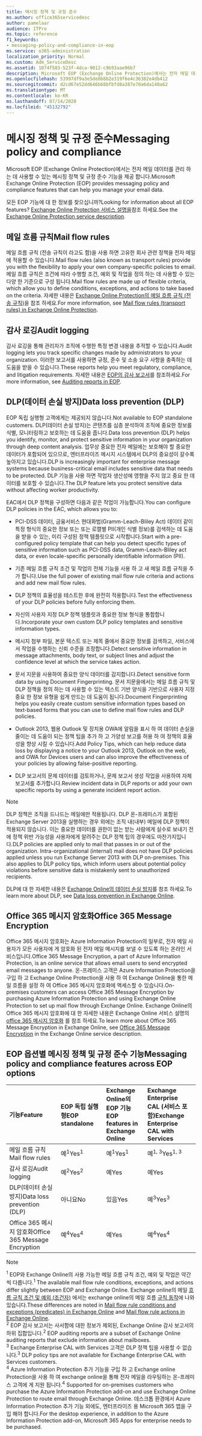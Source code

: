 ```yaml
---
title: 메시징 정책 및 규정 준수
ms.author: office365servicedesc
author: pamelaar
audience: ITPro
ms.topic: reference
f1_keywords:
- messaging-policy-and-compliance-in-eop
ms.service: o365-administration
localization_priority: Normal
ms.custom: Adm_ServiceDesc
ms.assetid: 1074f583-523f-4dca-9012-c9b93aae96b7
description: Microsoft EOP (Exchange Online Protection)에서는 전자 메일 데이터를 관리 하는 데 사용할 수 있는 메시징 정책 및 규정 준수 기능을 제공 합니다.
ms.openlocfilehash: 53997df9a3e5de8b8b2e319f6e4c36382e4db412
ms.sourcegitcommit: d2cd67e52dd646b68bfbfd8a387e70a6da140a62
ms.translationtype: MT
ms.contentlocale: ko-KR
ms.lasthandoff: 07/14/2020
ms.locfileid: "45132792"
---
```

# <a name="messaging-policy-and-compliance"></a><span data-ttu-id="c49a7-103">메시징 정책 및 규정 준수</span><span class="sxs-lookup"><span data-stu-id="c49a7-103">Messaging policy and compliance</span></span>

<span data-ttu-id="c49a7-104">Microsoft EOP (Exchange Online Protection)에서는 전자 메일 데이터를 관리 하는 데 사용할 수 있는 메시징 정책 및 규정 준수 기능을 제공 합니다.</span><span class="sxs-lookup"><span data-stu-id="c49a7-104">Microsoft Exchange Online Protection (EOP) provides messaging policy and compliance features that can help you manage your email data.</span></span>

<span data-ttu-id="c49a7-105">모든 EOP 기능에 대 한 정보를 찾으십니까?</span><span class="sxs-lookup"><span data-stu-id="c49a7-105">Looking for information about all EOP features?</span></span> <span data-ttu-id="c49a7-106">[Exchange Online Protection 서비스 설명을](exchange-online-protection-service-description.md)참조 하세요.</span><span class="sxs-lookup"><span data-stu-id="c49a7-106">See the [Exchange Online Protection service description](exchange-online-protection-service-description.md).</span></span>

## <a name="mail-flow-rules"></a><span data-ttu-id="c49a7-107">메일 흐름 규칙</span><span class="sxs-lookup"><span data-stu-id="c49a7-107">Mail flow rules</span></span>

<span data-ttu-id="c49a7-108">메일 흐름 규칙 (전송 규칙이 라고도 함)을 사용 하면 고유한 회사 관련 정책을 전자 메일에 적용할 수 있습니다.</span><span class="sxs-lookup"><span data-stu-id="c49a7-108">Mail flow rules (also known as transport rules) provide you with the flexibility to apply your own company-specific policies to email.</span></span> <span data-ttu-id="c49a7-109">메일 흐름 규칙은 조건에 따라 수행할 조건, 예외 및 작업을 정의 하는 데 사용할 수 있는 다양 한 기준으로 구성 됩니다.</span><span class="sxs-lookup"><span data-stu-id="c49a7-109">Mail flow rules are made up of flexible criteria, which allow you to define conditions, exceptions, and actions to take based on the criteria.</span></span> <span data-ttu-id="c49a7-110">자세한 내용은 [Exchange Online Protection의 메일 흐름 규칙 (전송 규칙)](https://docs.microsoft.com/microsoft-365/security/office-365-security/mail-flow-rules-transport-rules-0)을 참조 하세요.</span><span class="sxs-lookup"><span data-stu-id="c49a7-110">For more information, see [Mail flow rules (transport rules) in Exchange Online Protection](https://docs.microsoft.com/microsoft-365/security/office-365-security/mail-flow-rules-transport-rules-0).</span></span>

## <a name="audit-logging"></a><span data-ttu-id="c49a7-111">감사 로깅</span><span class="sxs-lookup"><span data-stu-id="c49a7-111">Audit logging</span></span>

<span data-ttu-id="c49a7-112">감사 로깅을 통해 관리자가 조직에 수행한 특정 변경 내용을 추적할 수 있습니다.</span><span class="sxs-lookup"><span data-stu-id="c49a7-112">Audit logging lets you track specific changes made by administrators to your organization.</span></span> <span data-ttu-id="c49a7-113">이러한 보고서를 사용하면 규정, 준수 및 소송 요구 사항을 충족하는 데 도움을 받을 수 있습니다.</span><span class="sxs-lookup"><span data-stu-id="c49a7-113">These reports help you meet regulatory, compliance, and litigation requirements.</span></span> <span data-ttu-id="c49a7-114">자세한 내용은 [EOP의 감사 보고서](https://docs.microsoft.com/microsoft-365/security/office-365-security/auditing-reports-in-eop)를 참조하세요.</span><span class="sxs-lookup"><span data-stu-id="c49a7-114">For more information, see [Auditing reports in EOP](https://docs.microsoft.com/microsoft-365/security/office-365-security/auditing-reports-in-eop).</span></span>

## <a name="data-loss-prevention-dlp"></a><span data-ttu-id="c49a7-115">DLP(데이터 손실 방지)</span><span class="sxs-lookup"><span data-stu-id="c49a7-115">Data loss prevention (DLP)</span></span>

<span data-ttu-id="c49a7-116">EOP 독립 실행형 고객에게는 제공되지 않습니다.</span><span class="sxs-lookup"><span data-stu-id="c49a7-116">Not available to EOP standalone customers.</span></span> <span data-ttu-id="c49a7-117">DLP(데이터 손실 방지)는 콘텐츠를 심층 분석하여 조직에 중요한 정보를 식별, 모니터링하고 보호하는 데 도움을 줍니다.</span><span class="sxs-lookup"><span data-stu-id="c49a7-117">Data loss prevention (DLP) helps you identify, monitor, and protect sensitive information in your organization through deep content analysis.</span></span> <span data-ttu-id="c49a7-118">업무상 중요한 전자 메일에는 보호해야 할 중요한 데이터가 포함되어 있으므로, 엔터프라이즈 메시지 시스템에서 DLP의 중요성이 갈수록 높아지고 있습니다.</span><span class="sxs-lookup"><span data-stu-id="c49a7-118">DLP is increasingly important for enterprise message systems because business-critical email includes sensitive data that needs to be protected.</span></span> <span data-ttu-id="c49a7-119">DLP 기능을 사용 하면 작업자 생산성에 영향을 주지 않고 중요 한 데이터를 보호할 수 있습니다.</span><span class="sxs-lookup"><span data-stu-id="c49a7-119">The DLP feature lets you protect sensitive data without affecting worker productivity.</span></span>

<span data-ttu-id="c49a7-120">EAC에서 DLP 정책을 구성하면 다음과 같은 작업이 가능합니다.</span><span class="sxs-lookup"><span data-stu-id="c49a7-120">You can configure DLP policies in the EAC, which allows you to:</span></span>

- <span data-ttu-id="c49a7-121">PCI-DSS 데이터, 금융서비스 현대화법(Gramm-Leach-Bliley Act) 데이터 같이 특정 형식의 중요한 정보 또는 또는 로캘별 PII(개인 식별 정보)를 검색하는 데 도움을 받을 수 있는, 미리 구성된 정책 템플릿으로 시작합니다.</span><span class="sxs-lookup"><span data-stu-id="c49a7-121">Start with a pre-configured policy template that can help you detect specific types of sensitive information such as PCI-DSS data, Gramm-Leach-Bliley act data, or even locale-specific personally identifiable information (PII).</span></span>

- <span data-ttu-id="c49a7-122">기존 메일 흐름 규칙 조건 및 작업의 전체 기능을 사용 하 고 새 메일 흐름 규칙을 추가 합니다.</span><span class="sxs-lookup"><span data-stu-id="c49a7-122">Use the full power of existing mail flow rule criteria and actions and add new mail flow rules.</span></span>

- <span data-ttu-id="c49a7-123">DLP 정책의 효율성을 테스트한 후에 완전히 적용합니다.</span><span class="sxs-lookup"><span data-stu-id="c49a7-123">Test the effectiveness of your DLP policies before fully enforcing them.</span></span>

- <span data-ttu-id="c49a7-124">자신의 사용자 지정 DLP 정책 템플릿과 중요한 정보 형식을 통합합니다.</span><span class="sxs-lookup"><span data-stu-id="c49a7-124">Incorporate your own custom DLP policy templates and sensitive information types.</span></span>

- <span data-ttu-id="c49a7-125">메시지 첨부 파일, 본문 텍스트 또는 제목 줄에서 중요한 정보를 검색하고, 서비스에서 작업을 수행하는 신뢰 수준을 조정합니다.</span><span class="sxs-lookup"><span data-stu-id="c49a7-125">Detect sensitive information in message attachments, body text, or subject lines and adjust the confidence level at which the service takes action.</span></span>

- <span data-ttu-id="c49a7-126">문서 지문을 사용하여 중요한 양식 데이터를 감지합니다.</span><span class="sxs-lookup"><span data-stu-id="c49a7-126">Detect sensitive form data by using Document Fingerprinting.</span></span> <span data-ttu-id="c49a7-127">문서 지문을에서는 메일 흐름 규칙 및 DLP 정책을 정의 하는 데 사용할 수 있는 텍스트 기반 양식을 기반으로 사용자 지정 중요 한 정보 유형을 쉽게 만드는 데 도움이 됩니다.</span><span class="sxs-lookup"><span data-stu-id="c49a7-127">Document Fingerprinting helps you easily create custom sensitive information types based on text-based forms that you can use to define mail flow rules and DLP policies.</span></span>

- <span data-ttu-id="c49a7-128">Outlook 2013, 웹용 Outlook 및 장치용 OWA에 알림을 표시 하 여 데이터 손실을 줄이는 데 도움이 되는 정책 팁을 추가 하 고 가양성 보고를 허용 하 여 정책의 효율성을 향상 시킬 수 있습니다.</span><span class="sxs-lookup"><span data-stu-id="c49a7-128">Add Policy Tips, which can help reduce data loss by displaying a notice to your Outlook 2013, Outlook on the web, and OWA for Devices users and can also improve the effectiveness of your policies by allowing false-positive reporting.</span></span>

- <span data-ttu-id="c49a7-129">DLP 보고서의 문제 데이터를 검토하거나, 문제 보고서 생성 작업을 사용하여 자체 보고서를 추가합니다.</span><span class="sxs-lookup"><span data-stu-id="c49a7-129">Review incident data in DLP reports or add your own specific reports by using a generate incident report action.</span></span>

> [!NOTE]
> <span data-ttu-id="c49a7-p106">DLP 정책은 조직을 드나드는 메일에만 적용됩니다. DLP 온-프레미스가 포함된 Exchange Server 2013을 실행하는 경우 외에는 조직 내(내부) 메일에 DLP 정책이 적용되지 않습니다. 이는 중요한 데이터를 권한이 없는 받는 사람에게 실수로 보내기 전에 정책 위반 가능성을 사용자에게 알려주는 DLP 정책 팁의 경우에도 마찬가지입니다.</span><span class="sxs-lookup"><span data-stu-id="c49a7-p106">DLP policies are applied only to mail that passes in or out of the organization. Intra-organizational (internal) mail does not have DLP policies applied unless you run Exchange Server 2013 with DLP on-premises. This also applies to DLP policy tips, which inform users about potential policy violations before sensitive data is mistakenly sent to unauthorized recipients.</span></span>

<span data-ttu-id="c49a7-133">DLP에 대 한 자세한 내용은 [Exchange Online의 데이터 손실 방지](https://docs.microsoft.com/exchange/security-and-compliance/data-loss-prevention/data-loss-prevention)를 참조 하세요.</span><span class="sxs-lookup"><span data-stu-id="c49a7-133">To learn more about DLP, see [Data loss prevention in Exchange Online](https://docs.microsoft.com/exchange/security-and-compliance/data-loss-prevention/data-loss-prevention).</span></span>

## <a name="office-365-message-encryption"></a><span data-ttu-id="c49a7-134">Office 365 메시지 암호화</span><span class="sxs-lookup"><span data-stu-id="c49a7-134">Office 365 Message Encryption</span></span>

<span data-ttu-id="c49a7-135">Office 365 메시지 암호화는 Azure Information Protection의 일부로, 전자 메일 사용자가 모든 사용자에 게 암호화 된 전자 메일 메시지를 보낼 수 있도록 하는 온라인 서비스입니다.</span><span class="sxs-lookup"><span data-stu-id="c49a7-135">Office 365 Message Encryption, a part of Azure Information Protection, is an online service that allows email users to send encrypted email messages to anyone.</span></span> <span data-ttu-id="c49a7-136">온-프레미스 고객은 Azure Information Protection을 구입 하 고 Exchange Online Protection을 사용 하 여 Exchange Online을 통한 메일 흐름을 설정 하 여 Office 365 메시지 암호화에 액세스할 수 있습니다.</span><span class="sxs-lookup"><span data-stu-id="c49a7-136">On-premises customers can access Office 365 Message Encryption by purchasing Azure Information Protection and using Exchange Online Protection to set up mail flow through Exchange Online.</span></span> <span data-ttu-id="c49a7-137">Exchange Online의 Office 365 메시지 암호화에 대 한 자세한 내용은 Exchange Online 서비스 설명의 [office 365 메시지 암호화](../exchange-online-service-description/message-policy-and-compliance.md#office-365-message-encryption) 를 참조 하세요.</span><span class="sxs-lookup"><span data-stu-id="c49a7-137">To learn more about Office 365 Message Encryption in Exchange Online, see [Office 365 Message Encryption](../exchange-online-service-description/message-policy-and-compliance.md#office-365-message-encryption) in the Exchange Online service description.</span></span>

## <a name="messaging-policy-and-compliance-features-across-eop-options"></a><span data-ttu-id="c49a7-138">EOP 옵션별 메시징 정책 및 규정 준수 기능</span><span class="sxs-lookup"><span data-stu-id="c49a7-138">Messaging policy and compliance features across EOP options</span></span>

|<span data-ttu-id="c49a7-139">**기능**</span><span class="sxs-lookup"><span data-stu-id="c49a7-139">**Feature**</span></span>|<span data-ttu-id="c49a7-140">**EOP 독립 실행형**</span><span class="sxs-lookup"><span data-stu-id="c49a7-140">**EOP standalone**</span></span>|<span data-ttu-id="c49a7-141">**Exchange Online의 EOP 기능 <br/>**</span><span class="sxs-lookup"><span data-stu-id="c49a7-141">**EOP features in <br/> Exchange Online**</span></span>|<span data-ttu-id="c49a7-142">**Exchange Enterprise <br/> CAL (서비스 포함)**</span><span class="sxs-lookup"><span data-stu-id="c49a7-142">**Exchange Enterprise <br/> CAL with Services**</span></span>|
|:-----|:-----|:-----|:-----|
|<span data-ttu-id="c49a7-143">메일 흐름 규칙</span><span class="sxs-lookup"><span data-stu-id="c49a7-143">Mail flow rules</span></span>|<span data-ttu-id="c49a7-144">예<sup>1</sup></span><span class="sxs-lookup"><span data-stu-id="c49a7-144">Yes<sup>1</sup></span></span>|<span data-ttu-id="c49a7-145">예<sup>1</sup></span><span class="sxs-lookup"><span data-stu-id="c49a7-145">Yes<sup>1</sup></span></span>|<span data-ttu-id="c49a7-146">예<sup>1, 3</sup></span><span class="sxs-lookup"><span data-stu-id="c49a7-146">Yes<sup>1, 3</sup></span></span>|
|<span data-ttu-id="c49a7-147">감사 로깅</span><span class="sxs-lookup"><span data-stu-id="c49a7-147">Audit logging</span></span>|<span data-ttu-id="c49a7-148">예<sup>2</sup></span><span class="sxs-lookup"><span data-stu-id="c49a7-148">Yes<sup>2</sup></span></span>|<span data-ttu-id="c49a7-149">예</span><span class="sxs-lookup"><span data-stu-id="c49a7-149">Yes</span></span>|<span data-ttu-id="c49a7-150">예</span><span class="sxs-lookup"><span data-stu-id="c49a7-150">Yes</span></span>|
|<span data-ttu-id="c49a7-151">DLP(데이터 손실 방지)</span><span class="sxs-lookup"><span data-stu-id="c49a7-151">Data loss prevention (DLP)</span></span>|<span data-ttu-id="c49a7-152">아니요</span><span class="sxs-lookup"><span data-stu-id="c49a7-152">No</span></span>|<span data-ttu-id="c49a7-153">있음</span><span class="sxs-lookup"><span data-stu-id="c49a7-153">Yes</span></span>|<span data-ttu-id="c49a7-154">예<sup>3</sup></span><span class="sxs-lookup"><span data-stu-id="c49a7-154">Yes<sup>3</sup></span></span>|
|<span data-ttu-id="c49a7-155">Office 365 메시지 암호화</span><span class="sxs-lookup"><span data-stu-id="c49a7-155">Office 365 Message Encryption</span></span>|<span data-ttu-id="c49a7-156">예<sup>4</sup></span><span class="sxs-lookup"><span data-stu-id="c49a7-156">Yes<sup>4</sup></span></span>|<span data-ttu-id="c49a7-157">예</span><span class="sxs-lookup"><span data-stu-id="c49a7-157">Yes</span></span>|<span data-ttu-id="c49a7-158">예<sup>4</sup></span><span class="sxs-lookup"><span data-stu-id="c49a7-158">Yes<sup>4</sup></span></span>|

> [!NOTE]
> <span data-ttu-id="c49a7-159"><sup>1</sup> EOP와 Exchange Online의 사용 가능한 메일 흐름 규칙 조건, 예외 및 작업은 약간씩 다릅니다.</span><span class="sxs-lookup"><span data-stu-id="c49a7-159"><sup>1</sup> The available mail flow rule conditions, exceptions, and actions differ slightly between EOP and Exchange Online.</span></span> <span data-ttu-id="c49a7-160">Exchange online의 메일 [흐름 규칙 조건 및 예외 (조건자)](https://docs.microsoft.com/Exchange/security-and-compliance/mail-flow-rules/conditions-and-exceptions) 에서는 exchange online의 메일 흐름 [규칙 동작](https://docs.microsoft.com/Exchange/security-and-compliance/mail-flow-rules/mail-flow-rule-actions)에 나와 있습니다.</span><span class="sxs-lookup"><span data-stu-id="c49a7-160">These differences are noted in [Mail flow rule conditions and exceptions (predicates) in Exchange Online](https://docs.microsoft.com/Exchange/security-and-compliance/mail-flow-rules/conditions-and-exceptions) and [Mail flow rule actions in Exchange Online](https://docs.microsoft.com/Exchange/security-and-compliance/mail-flow-rules/mail-flow-rule-actions).</span></span> <br/>
> <span data-ttu-id="c49a7-161"><sup>2</sup> EOP 감사 보고서는 사서함에 대한 정보가 제외된, Exchange Online 감사 보고서의 하위 집합입니다.</span><span class="sxs-lookup"><span data-stu-id="c49a7-161"><sup>2</sup> EOP auditing reports are a subset of Exchange Online auditing reports that exclude information about mailboxes.</span></span> <br/>
> <span data-ttu-id="c49a7-162"><sup>3</sup> Exchange Enterprise CAL with Services 고객은 DLP 정책 팁을 사용할 수 없습니다.</span><span class="sxs-lookup"><span data-stu-id="c49a7-162"><sup>3</sup> DLP policy tips are not available for Exchange Enterprise CAL with Services customers.</span></span> <br/>
> <span data-ttu-id="c49a7-163"><sup>4</sup> Azure Information Protection 추가 기능을 구입 하 고 Exchange online Protection을 사용 하 여 exchange online을 통해 전자 메일을 라우팅하는 온-프레미스 고객에 게 지원 됩니다.</span><span class="sxs-lookup"><span data-stu-id="c49a7-163"><sup>4</sup> Supported for on-premises customers who purchase the Azure Information Protection add-on and use Exchange Online Protection to route email through Exchange Online.</span></span> <span data-ttu-id="c49a7-164">데스크톱 환경에서 Azure Information Protection 추가 기능 외에도, 엔터프라이즈 용 Microsoft 365 앱을 구입 해야 합니다.</span><span class="sxs-lookup"><span data-stu-id="c49a7-164">For the desktop experience, in addition to the Azure Information Protection add-on, Microsoft 365 Apps for enterprise needs to be purchased.</span></span> <br/>
